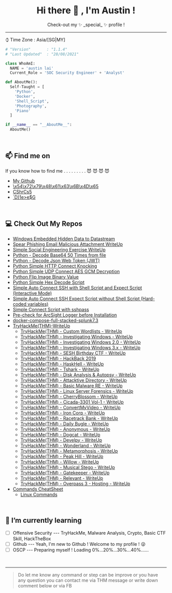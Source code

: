 <h1 align = "center"> Hi there 👋 , I'm Austin ! </h1>

<!-- Description -->

<div align="center">
  Check-out my ✨ _special_ ✨ profile ! <br />
</div>

<!-- /Description -->

---

⌚︎ Time Zone   : Asia/\[SG\|MY\]

```python
# "Version"       : "1.1.4" 
# "Last Updated"  : "28/08/2021"

class WhoAmI:
  NAME = 'austin lai'
  Current_Role = 'SOC Security Engineer' + 'Analyst'

def AboutMe():
  Self-Taught = [
    'Python',
    'Docker',
    'Shell_Script',
    'Photography',
    'Piano'
  ]

if __name__ == "__AboutMe__":
  AboutMe()

```

<br />

## 📫 Find me on

If you know how to find me . . . . . . . . . 😈 😈 😈 😈

- [My Github](https://github.com/austin-lai)
- [\x54\x72\x79\x48\x61\x63\x6B\x4D\x65](https%3A%2F%2Ftryhackme.com%2Fp%2Faustin.lai)
  <!-- 58 | 64 -->
- [CShrCs5](YXVzdGluLmxhaS5jcmF6eUBnbWFpbC5jb20K)
  <!-- 91 | Crockford -->
- [`D)1e>e$G](D1T78W3K78QJYXVQEWQ6CRB3CNH6YVVB5SHPYV9FC5TQ6X39DRQ6RRB95SHQ4RBTF54G)

<br />

## 💻 Check Out My Repos

- [Windows Embedded Hidden Data to Datastream](https://github.com/austin-lai/Windows-Embedded-Hidden-Data-to-Datastream)
- [Spear Phishing Email Malicious Attachment WriteUp](https://github.com/austin-lai/Spear-Phishing-Email-Malicious-Attachment-WriteUp)
- [Simple Social Engineering Exercise WriteUp](https://github.com/austin-lai/Simple-Social-Engineering-Exercise-WriteUp)
- [Python - Decode Base64 50 Times from file](https://github.com/austin-lai/Python-Decode-Base64-50-Times-from-file)
- [Python - Decode Json Web Token (JWT)](https://github.com/austin-lai/Python-Decode-Json-Web-Token-JWT)
- [Python Simple HTTP Connect Knocking](https://github.com/austin-lai/Python-Simple-HTTP-Connect-Knocking)
- [Python Simple UDP Connect AES GCM Decryption](https://github.com/austin-lai/Python-Simple-UDP-Connect-AES-GCM-Decryption)
- [Python Flip Image Binary Value](https://github.com/austin-lai/Python-Flip-Image-Binary-Value)
- [Python Simple Hex Decode Script](https://github.com/austin-lai/Python-Simple-Hex-Decode-Script)
- [Simple Auto Connect SSH with Shell Script and Expect Script (Interactive Mode)](https://github.com/austin-lai/Simple-Auto-Connect-SSH-with-Shell-Script-and-Expect-Script-Interactive-Mode)
- [Simple Auto Connect SSH Expect Script without Shell Script (Hard-coded variables)](https://github.com/austin-lai/Simple-Auto-Connect-SSH-Expect-Script-without-Shell-Script-Hard-coded-variables)
- [Simple Connect Script with sshpass](https://github.com/austin-lai/Simple-Connect-Script-with-sshpass)
- [Pre-check for ArcSight Logger before Installation](https://github.com/austin-lai/Pre-check-for-ArcSight-Logger-before-Installation)
- [docker-compose-full-stacked-splunk7.3](https://github.com/austin-lai/docker-compose-full-stacked-splunk7.3)
- [TryHackMe(THM)-WriteUp](https://github.com/austin-lai/TryHackMe-WriteUp)
  - [TryHackMe(THM) - Custom Wordlists - WriteUp](https://github.com/austin-lai/TryHackMe-WriteUp/blob/master/TryHackMe(THM)-Custom%20Wordlists)
  - [TryHackMe(THM) - Investigating Windows - WriteUp](https://github.com/austin-lai/TryHackMe-WriteUp/tree/master/TryHackMe(THM)-Investigating%20Windows)
  - [TryHackMe(THM) - Investigating Windows 2.0 - WriteUp](https://github.com/austin-lai/TryHackMe-WriteUp/blob/master/TryHackMe(THM)-Investigating%20Windows%202.0)
  - [TryHackMe(THM) - Investigating Windows 3.x - WriteUp](https://github.com/austin-lai/TryHackMe-WriteUp/blob/master/TryHackMe(THM)-Investigating%20Windows%203.x)
  - [TryHackMe(THM) - SESH Birthday CTF - WriteUp](https://github.com/austin-lai/TryHackMe-WriteUp/tree/master/TryHackMe(THM)-SESH%20Birthday%20CTF)
  - [TryHackMe(THM) - HackBack 2019](https://github.com/austin-lai/TryHackMe-WriteUp/tree/master/TryHackMe(THM)-HackBack%202019)
  - [TryHackMe(THM) - HaskHell - WriteUp](https://github.com/austin-lai/TryHackMe-WriteUp/tree/master/TryHackMe(THM)-HaskHell)
  - [TryHackMe(THM) - Tshark - WriteUp](https://github.com/austin-lai/TryHackMe-WriteUp/tree/master/TryHackMe(THM)-Tshark)
  - [TryHackMe(THM) - Disk Analysis & Autopsy - WriteUp](https://github.com/austin-lai/TryHackMe-WriteUp/tree/master/TryHackMe(THM)-Disk%20Analysis%20%26%20Autopsy)
  - [TryHackMe(THM) - Attacktive Directory - WriteUp](https://github.com/austin-lai/TryHackMe-WriteUp/tree/master/TryHackMe(THM)-Attacktive%20Directory)
  - [TryHackMe(THM) - Basic Malware RE - WriteUp](https://github.com/austin-lai/TryHackMe-WriteUp/tree/master/TryHackMe(THM)-Basic%20Malware%20RE)
  - [TryHackMe(THM) - Linux Server Forensics - WriteUp](https://github.com/austin-lai/TryHackMe-WriteUp/tree/master/TryHackMe(THM)-Linux%20Server%20Forensics)
  - [TryHackMe(THM) - CherryBlossom - WriteUp](https://github.com/austin-lai/TryHackMe-WriteUp/tree/master/TryHackMe(THM)-CherryBlossom)
  - [TryHackMe(THM) - Cicada-3301 Vol-1 - WriteUp](https://github.com/austin-lai/TryHackMe-WriteUp/tree/master/TryHackMe(THM)-Cicada-3301%20Vol-1)
  - [TryHackMe(THM) - ConvertMyVideo - WriteUp](https://github.com/austin-lai/TryHackMe-WriteUp/tree/master/TryHackMe(THM)-ConvertMyVideo)
  - [TryHackMe(THM) - Iron Corp - WriteUp](https://github.com/austin-lai/TryHackMe-WriteUp/tree/master/TryHackMe(THM)-Iron%20Corp)
  - [TryHackMe(THM) - Racetrack Bank - WriteUp](https://github.com/austin-lai/TryHackMe-WriteUp/tree/master/TryHackMe(THM)-Racetrack%20Bank)
  - [TryHackMe(THM) - Daily Bugle - WriteUp](https://github.com/austin-lai/TryHackMe-WriteUp/tree/master/TryHackMe(THM)-Daily%20Bugle)
  - [TryHackMe(THM) - Anonymous - WriteUp](https://github.com/austin-lai/TryHackMe-WriteUp/tree/master/TryHackMe(THM)-Anonymous)
  - [TryHackMe(THM) - Dogcat - WriteUp](https://github.com/austin-lai/TryHackMe-WriteUp/tree/master/TryHackMe(THM)Dogcat)
  - [TryHackMe(THM) - Develpy - WriteUp](https://github.com/austin-lai/TryHackMe-WriteUp/tree/master/TryhackMe(THM)-Develpy)
  - [TryHackMe(THM) - Wonderland - WriteUp](https://github.com/austin-lai/TryHackMe-WriteUp/tree/master/TryHackMe(THM)-Wonderland)
  - [TryHackMe(THM) - Metamorphosis - WriteUp](https://github.com/austin-lai/TryHackMe-WriteUp/tree/master/TryHackMe(THM)-Metamorphosis)
  - [TryHackMe(THM) - Peak Hill - WriteUp](https://github.com/austin-lai/TryHackMe-WriteUp/tree/master/TryHackMe(THM)-Peak%20Hill)
  - [TryHackMe(THM) - Willow - WriteUp](https://github.com/austin-lai/TryHackMe-WriteUp/tree/master/TryHackMe(THM)-Willow)
  - [TryHackMe(THM) - Musical Stego - WriteUp](https://github.com/austin-lai/TryHackMe-WriteUp/tree/master/TryHackMe(THM)-MusicalStego)
  - [TryHackMe(THM) - Gatekeeper - WriteUp](https://github.com/austin-lai/TryHackMe-WriteUp/tree/master/TryHackMe(THM)-Gatekeeper)
  - [TryHackMe(THM) - Relevant - WriteUp](https://github.com/austin-lai/TryHackMe-WriteUp/blob/master/TryhackMe(THM)-Relevant)
  - [TryHackMe(THM) - Overpass 3 - Hosting - WriteUp](https://github.com/austin-lai/TryHackMe-WriteUp/tree/master/TryHackMe(THM)-Overpass%203%20-%20Hosting)
- [Commands CheatSheet](https://github.com/austin-lai/Command-CheatSheet)
    - [Linux Commands](https://github.com/austin-lai/Command-CheatSheet#linux-commands)


<br />

## 🌱 I’m currently learning

- [ ] Offensive Security --- TryHackMe, Malware Analysis, Crypto, Basic CTF Skill, HackTheBox
- [ ] Github --- Yeah, I'm new to Github ! Welcome to my profile ! 😜 
- [ ] OSCP --- Preparing myself ! Loading 0%...20%...30%...40%......

<br />

---

> Do let me know any command or step can be improve or you have any question you can contact me via THM message or write down comment below or via FB

